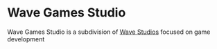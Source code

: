 # Wave Games Studio
Wave Games Studio is a subdivision of [Wave Studios](https://github.com/Wave-Studio) focused on game development 
